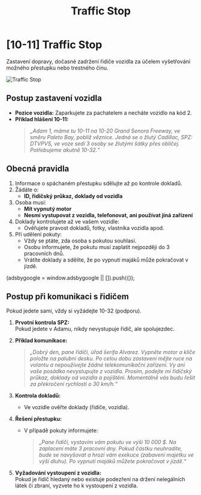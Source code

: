 ﻿---
title: Traffic Stop
description: Návod pro správný traffic stop
---
<script setup>
  const gAds = import.meta.env.VITE_GADS;
</script>

# [10-11] Traffic Stop

Zastavení dopravy, dočasné zadržení řidiče vozidla za účelem vyšetřování možného přestupku nebo trestného činu.

![Traffic Stop](/media/assets/traffic/traffic-stop.png)

## Postup zastavení vozidla

- **Pozice vozidla:** Zaparkujete za pachatelem a necháte vozidlo na kód 2.  
- **Příklad hlášení 10-11:**  
   > *„Adam 1, máme tu 10-11 na 10-20 Grand Senora Freeway, ve směru Paleto Bay, poblíž věznice. Jedná se o žlutý Cadillac, SPZ: DTVPVS, ve voze sedí 3 osoby se žlutými šátky přes obličej. Potřebujeme akutně 10-32.“*

## Obecná pravidla

1. Informace o spáchaném přestupku sdělujte až po kontrole dokladů.  
2. Žádáte o:  
   - **ID, řidičský průkaz, doklady od vozidla**  
3. Osoba musí:  
   - **Mít vypnutý motor**  
   - **Nesmí vystupovat z vozidla, telefonovat, ani používat jiná zařízení**  
4. Doklady kontrolujete až ve vašem vozidle:  
   - Ověřujete pravost dokladů, fotky, vlastníka vozidla apod.  
5. Při udělení pokuty:  
   - Vždy se ptáte, zda osoba s pokutou souhlasí.  
   - Osobu informujete, že pokutu musí zaplatit nejpozději do 3 pracovních dnů.  
   - Vrátíte doklady a sdělíte, že po vypnutí majáků může pokračovat v jízdě.  

<scriptx async :src="'https://pagead2.googlesyndication.com/pagead/js/adsbygoogle.js?client=ca-pub-' + gAds"
     crossorigin="anonymous">
</scriptx>
<ins class="adsbygoogle"
     style="display:block; text-align:center;"
     data-ad-layout="in-article"
     data-ad-format="fluid"
     :data-ad-client="'ca-pub-' + gAds"
     data-ad-slot="7591922319">
</ins>
<scriptx>
     (adsbygoogle = window.adsbygoogle || []).push({});
</scriptx>

## Postup při komunikaci s řidičem

Pokud jedete sami, vždy si vyžádejte 10-32 (podporu).  

1. **Prvotní kontrola SPZ:**  
   Pokud jedete v Adamu, nikdy nevystupuje řidič, ale spolujezdec.  

2. **Příklad komunikace:**  
   > *„Dobrý den, pane řidiči, úřad šerifa Alvarez. Vypněte motor a klíče položte na palubní desku. Po celou dobu zastavení mějte ruce na volantu a nepoužívejte žádné telekomunikační zařízení. Vy ani vaše posádka nevystupujte z vozidla. Prosím, podejte mi řidičský průkaz, doklady od vozidla a pojištění. Momentálně vás budu řešit za překročení rychlosti o 30 km/h.“*

3. **Kontrola dokladů:**  
   - Ve vozidle ověřte doklady (řidiče, vozidla).  

4. **Řešení přestupku:**  
   - V případě pokuty informujete:  
     > *„Pane řidiči, vystavím vám pokutu ve výši 10 000 $. Na zaplacení máte 3 pracovní dny. Pokud částku neuhradíte, bude se navyšovat a hrozí vám exekuce (zabavení majetku ve výši dluhu). Po vypnutí majáků můžete pokračovat v jízdě.“*  

5. **Vyžadování vystoupení z vozidla:**  
   Pokud je řidič hledaný nebo existuje podezření na držení nelegálních látek či zbraní, vyzvete ho k vystoupení z vozidla.  
